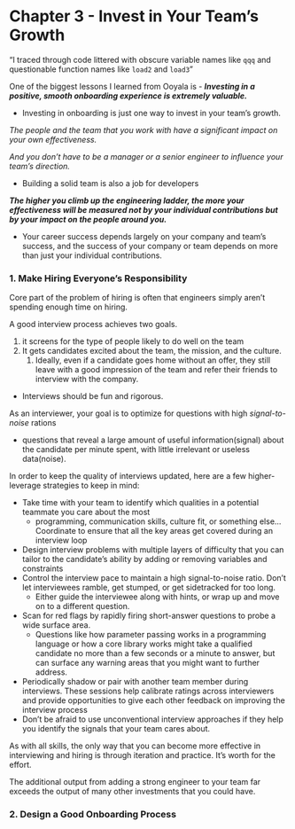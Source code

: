 # Chapter 3 - Invest in Your Team’s Growth

“I traced through code littered with obscure variable names like `qqq` and questionable function names like `load2` and `load3`”

One of the biggest lessons I learned from Ooyala is - ***Investing in a positive, smooth onboarding experience is extremely valuable.***

- Investing in onboarding is just one way to invest in your team’s growth.

*The people and the team that you work with have a significant impact on your own effectiveness.*

*And you don’t have to be a manager or a senior engineer to influence your team’s direction.*

- Building a solid team is also a job for developers

***The higher you climb up the engineering ladder, the more your effectiveness will be measured not by your individual contributions but by your impact on the people around you.***

- Your career success depends largely on your company and team’s success, and the success of your company or team depends on more than just your individual contributions.

### 1. Make Hiring Everyone’s Responsibility

Core part of the problem of hiring is often that engineers simply aren’t spending enough time on hiring.

A good interview process achieves two goals.

1. it screens for the type of people likely to do well on the team
2. It gets candidates excited about the team, the mission, and the culture.
    1. Ideally, even if a candidate goes home without an offer, they still leave with a good impression of the team and refer their friends to interview with the company.
- Interviews should be fun and rigorous.

As an interviewer, your goal is to optimize for questions with high *signal-to-noise* rations

- questions that reveal a large amount of useful information(signal) about the candidate per minute spent, with little irrelevant or useless data(noise).

In order to keep the quality of interviews updated, here are a few higher-leverage strategies to keep in mind:

- Take time with your team to identify which qualities in a potential teammate you care about the most
    - programming, communication skills, culture fit, or something else... Coordinate to ensure that all the key areas get covered during an interview loop
- Design interview problems with multiple layers of difficulty that you can tailor to the candidate’s ability by adding or removing variables and constraints
- Control the interview pace to maintain a high signal-to-noise ratio. Don’t let interviewees ramble, get stumped, or get sidetracked for too long.
    - Either guide the interviewee along with hints, or wrap up and move on to a different question.
- Scan for red flags by rapidly firing short-answer questions to probe a wide surface area.
    - Questions like how parameter passing works in a programming language or how a core library works might take a qualified candidate no more than a few seconds or a minute to answer, but can surface any warning areas that you might want to further address.
- Periodically shadow or pair with another team member during interviews. These sessions help calibrate ratings across interviewers and provide opportunities to give each other feedback on improving the interview process
- Don’t be afraid to use unconventional interview approaches if they help you identify the signals that your team cares about.

As with all skills, the only way that you can become more effective in interviewing and hiring is through iteration and practice. It’s worth for the effort.

The additional output from adding a strong engineer to your team far exceeds the output of many other investments that you could have.

### 2. Design a Good Onboarding Process